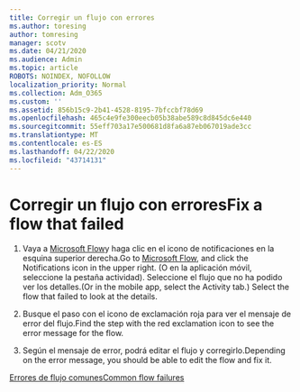 ```yaml
---
title: Corregir un flujo con errores
ms.author: toresing
author: tomresing
manager: scotv
ms.date: 04/21/2020
ms.audience: Admin
ms.topic: article
ROBOTS: NOINDEX, NOFOLLOW
localization_priority: Normal
ms.collection: Adm_O365
ms.custom: ''
ms.assetid: 856b15c9-2b41-4528-8195-7bfccbf78d69
ms.openlocfilehash: 465c4e9fe300eecb05b38abe589c8d845dc6e440
ms.sourcegitcommit: 55eff703a17e500681d8fa6a87eb067019ade3cc
ms.translationtype: MT
ms.contentlocale: es-ES
ms.lasthandoff: 04/22/2020
ms.locfileid: "43714131"
---
```

# <a name="fix-a-flow-that-failed"></a><span data-ttu-id="4dbf6-102">Corregir un flujo con errores</span><span class="sxs-lookup"><span data-stu-id="4dbf6-102">Fix a flow that failed</span></span>

1. <span data-ttu-id="4dbf6-103">Vaya a [Microsoft Flow](https://flow.microsoft.com/)y haga clic en el icono de notificaciones en la esquina superior derecha.</span><span class="sxs-lookup"><span data-stu-id="4dbf6-103">Go to [Microsoft Flow](https://flow.microsoft.com/), and click the Notifications icon in the upper right.</span></span> <span data-ttu-id="4dbf6-104">(O en la aplicación móvil, seleccione la pestaña actividad). Seleccione el flujo que no ha podido ver los detalles.</span><span class="sxs-lookup"><span data-stu-id="4dbf6-104">(Or in the mobile app, select the Activity tab.) Select the flow that failed to look at the details.</span></span>
    
2. <span data-ttu-id="4dbf6-105">Busque el paso con el icono de exclamación roja para ver el mensaje de error del flujo.</span><span class="sxs-lookup"><span data-stu-id="4dbf6-105">Find the step with the red exclamation icon to see the error message for the flow.</span></span>
    
3. <span data-ttu-id="4dbf6-106">Según el mensaje de error, podrá editar el flujo y corregirlo.</span><span class="sxs-lookup"><span data-stu-id="4dbf6-106">Depending on the error message, you should be able to edit the flow and fix it.</span></span> 
    
[<span data-ttu-id="4dbf6-107">Errores de flujo comunes</span><span class="sxs-lookup"><span data-stu-id="4dbf6-107">Common flow failures</span></span>](https://go.microsoft.com/fwlink/?linkid=872110)
  


